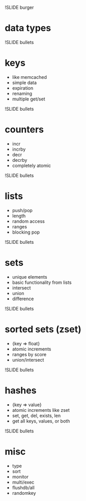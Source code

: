 !SLIDE burger

# data types

!SLIDE bullets

# keys

* like memcached
* simple data
* expiration
* renaming
* multiple get/set

!SLIDE bullets

# counters

* incr
* incrby
* decr
* decrby
* completely atomic

!SLIDE bullets

# lists

* push/pop
* length
* random access
* ranges
* blocking pop

!SLIDE bullets

# sets

* unique elements
* basic functionality from lists
* intersect
* union
* difference

!SLIDE bullets

# sorted sets (zset)

* {key => float}
* atomic increments
* ranges by score
* union/intersect

!SLIDE bullets

# hashes

* {key => value}
* atomic increments like zset
* set, get, del, exists, len
* get all keys, values, or both

!SLIDE bullets

# misc

* type
* sort
* monitor
* multi/exec
* flushdb/all
* randomkey
